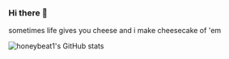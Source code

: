 ### Hi there 👋

sometimes life gives you cheese and i make cheesecake of 'em


![honeybeat1's GitHub stats](https://github-readme-stats.vercel.app/api?username=honeybeat1&show_icons=true&theme=tokyonight)


<!--
**honeybeat1/honeybeat1** is a ✨ _special_ ✨ repository because its `README.md` (this file) appears on your GitHub profile.

Here are some ideas to get you started:

- 🔭 I’m currently working on ...
- 🌱 I’m currently learning ...
- 👯 I’m looking to collaborate on ...
- 🤔 I’m looking for help with ...
- 💬 Ask me about ...
- 📫 How to reach me: ...
- 😄 Pronouns: ...
- ⚡ Fun fact: ...
-->
